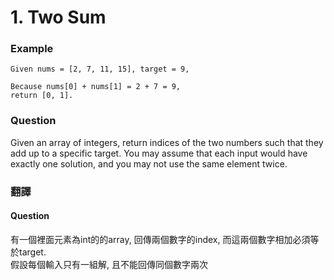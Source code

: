 # 1. Two Sum

### Example
```
Given nums = [2, 7, 11, 15], target = 9,

Because nums[0] + nums[1] = 2 + 7 = 9,
return [0, 1].
```


### Question 
Given an array of integers, return indices of the two numbers such that they add up to a specific target.
You may assume that each input would have exactly one solution, and you may not use the same element twice.

### 翻譯 
#### Question
有一個裡面元素為int的的array, 回傳兩個數字的index, 而這兩個數字相加必須等於target.  
假設每個輸入只有一組解, 且不能回傳同個數字兩次
